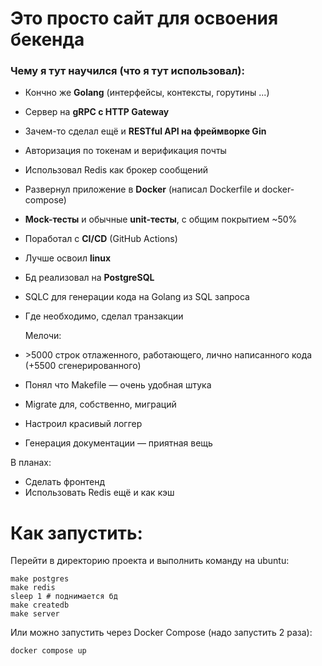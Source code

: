 # Это просто сайт для освоения бекенда

### Чему я тут научился (что я тут использовал):
- Кончно же **Golang** (интерфейсы, контексты, горутины ...)
- Сервер на **gRPC с HTTP Gateway**
- Зачем-то сделал ещё и **RESTful API на фреймворке Gin**
- Авторизация по токенам и верификация почты
- Использовал Redis как брокер сообщений


- Развернул приложение в **Docker** (написал Dockerfile и docker-compose)
- **Mock-тесты** и обычные **unit-тесты**, с общим покрытием ~50%
- Поработал с **CI/CD** (GitHub Actions)
- Лучше освоил **linux**


- Бд реализовал на **PostgreSQL**
- SQLC для генерации кода на Golang из SQL запроса 
- Где необходимо, сделал транзакции


  Мелочи:
- <p>>5000 строк отлаженного, работающего, лично написанного кода (+5500 сгенерированного)</p>
- Понял что Makefile — очень удобная штука
- Migrate для, собственно, миграций 
- Настроил красивый логгер
- Генерация документации — приятная вещь


В планах:
- Сделать фронтенд
- Использовать Redis ещё и как кэш

# Как запустить:
Перейти в директорию проекта и выполнить команду на ubuntu:

```shell
make postgres
make redis
sleep 1 # поднимается бд
make createdb
make server
```

Или можно запустить через Docker Compose (надо запустить 2 раза):
```shell
docker compose up
```
